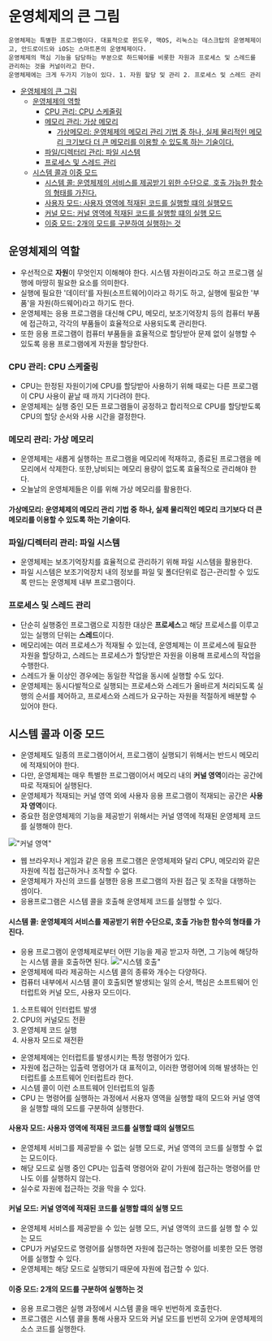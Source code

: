 # 운영체제의 큰 그림
    운영체제는 특별한 프로그램이다. 대표적으로 윈도우, 맥OS, 리눅스는 데스크탑의 운영체제이고, 안드로이드와 iOS는 스마트폰의 운영체제이다.
    운영체제의 핵심 기능을 담당하는 부분으로 하드웨어를 비롯한 자원과 프로세스 및 스레드를 관리하는 것을 커널이라고 한다. 
    운영체제에는 크게 두가지 기능이 있다. 1. 자원 할당 및 관리 2. 프로세스 및 스레드 관리

<!-- TOC -->
* [운영체제의 큰 그림](#운영체제의-큰-그림)
  * [운영체제의 역할](#운영체제의-역할)
    * [CPU 관리: CPU 스케줄링](#cpu-관리-cpu-스케줄링)
    * [메모리 관리: 가상 메모리](#메모리-관리-가상-메모리)
      * [가상메모리: 운영체제의 메모리 관리 기법 중 하나, 실제 물리적인 메모리 크기보다 더 큰 메모리를 이용할 수 있도록 하는 기술이다.](#가상메모리-운영체제의-메모리-관리-기법-중-하나-실제-물리적인-메모리-크기보다-더-큰-메모리를-이용할-수-있도록-하는-기술이다)
    * [파일/디렉터리 관리: 파일 시스템](#파일디렉터리-관리-파일-시스템)
    * [프로세스 및 스레드 관리](#프로세스-및-스레드-관리-)
  * [시스템 콜과 이중 모드](#시스템-콜과-이중-모드)
      * [시스템 콜: 운영체제의 서비스를 제공받기 위한 수단으로, 호출 가능한 함수의 형태를 가진다.](#시스템-콜-운영체제의-서비스를-제공받기-위한-수단으로-호출-가능한-함수의-형태를-가진다-)
      * [사용자 모드: 사용자 영역에 적재된 코드를 실행할 떄의 실행모드](#사용자-모드-사용자-영역에-적재된-코드를-실행할-떄의-실행모드-)
      * [커널 모드: 커널 영역에 적재된 코드를 실행할 떄의 실행 모드](#커널-모드-커널-영역에-적재된-코드를-실행할-떄의-실행-모드)
      * [이중 모드: 2개의 모드를 구분하여 실행하는 것](#이중-모드-2개의-모드를-구분하여-실행하는-것)
<!-- TOC -->

## 운영체제의 역할
- 우선적으로 **자원**이 무엇인지 이해해야 한다. 시스템 자원이라고도 하고 프로그램 실행에 마땅히 필요한 요소를 의미한다.
- 실행에 필요한 '데이터'를 자원(소프트웨어)이라고 하기도 하고, 실행에 필요한 '부품'을 자원(하드웨어)라고 하기도 한다. 
- 운영체제는 응용 프로그램을 대신해 CPU, 메모리, 보조기억장치 등의 컴퓨터 부품에 접근하고, 각각의 부품들이 효율적으로 사용되도록 관리한다.
- 또한 응용 프로그램이 컴퓨터 부품들을 효율적으로 할당받아 문제 없이 실행할 수 있도록 응용 프로그램에게 자원을 할당한다. 

### CPU 관리: CPU 스케줄링
- CPU는 한정된 자원이기에 CPU를 할당받아 사용하기 위해 때로는 다른 프로그램이 CPU 사용이 끝날 때 까지 기다려야 한다.
- 운영체제는 실행 중인 모든 프로그램들이 공정하고 합리적으로 CPU를 할당받도록 CPU의 할당 순서와 사용 시간을 결정한다.

### 메모리 관리: 가상 메모리
- 운영체제는 새롭게 실행하는 프로그램을 메모리에 적재하고, 종료된 프로그램을 메모리에서 삭제한다. 또한,낭비되는 메모리 용량이 없도록 효율적으로 관리해야 한다.
- 오늘날의 운영체제들은 이를 위해 가상 메모리를 활용한다.
#### 가상메모리: 운영체제의 메모리 관리 기법 중 하나, 실제 물리적인 메모리 크기보다 더 큰 메모리를 이용할 수 있도록 하는 기술이다.

### 파일/디렉터리 관리: 파일 시스템
- 운영체제는 보조기억장치를 효율적으로 관리하기 위해 파일 시스템을 활용한다.
- 파일 시스템은 보조기억장치 내의 정보를 파일 및 폴더단위로 접근-관리할 수 있도록 만드는 운영체제 내부 프로그램이다. 

### 프로세스 및 스레드 관리 
- 단순히 실행중인 프로그램으로 지칭한 대상은 **프로세스**고 해당 프로세스를 이루고 있는 실행의 단위는 **스레드**이다. 
- 메모리에는 여러 프로세스가 적재될 수 있는데, 운영체제는 이 프로세스에 필요한 자원을 할당하고, 스레드는 프로세스가 할당받은 자원을 이용해 프로세스의 작업을 수행한다.
- 스레드가 둘 이상인 경우에는 동일한 작업을 동시에 실행할 수도 있다.
- 운영체제는 동시다발적으로 실행되는 프로세스와 스레드가 올바르게 처리되도록 실행의 순서를 제어하고, 프로세스와 스레드가 요구하는 자원을 적절하게 배분할 수 있어야 한다.

## 시스템 콜과 이중 모드
- 운영체제도 일종의 프로그램이어서, 프로그램이 실행되기 위해서는 반드시 메모리에 적재되어야 한다. 
- 다만, 운영체제는 매우 특별한 프로그램이어서 메모리 내의 **커널 영역**이라는 공간에 따로 적재되어 실행된다.
- 운영체제가 적재되는 커널 영역 외에 사용자 응용 프로그램이 적재되는 공간은 **사용자 영역**이다.
- 중요한 점운영체제의 기능을 제공받기 위해서는 커널 영역에 적재된 운영체제 코드를 실행해야 한다.

!["커널 영역"](https://csnote.net/assets/img/os/kernel_space.png )

- 웹 브라우저나 게임과 같은 응용 프로그램은 운영체제와 달리 CPU, 메모리와 같은 자원에 직접 접근하거나 조작할 수 없다.
- 운영체제가 자신의 코드를 실행한 응용 프로그램의 자원 접근 및 조작을 대행하는 셈이다.
- 응용프로그램은 시스템 콜을 호출해 운영체제 코드를 실행할 수 있다. 
#### 시스템 콜: 운영체제의 서비스를 제공받기 위한 수단으로, 호출 가능한 함수의 형태를 가진다. 
- 응용 프로그램이 운영체제로부터 어떤 기능을 제공 받고자 하면, 그 기능에 해당하는 시스템 콜을 호출하면 된다.
  !["시스템 호출"](https://csnote.net/assets/img/os/syscall.png )
- 운영체제에 따라 제공하는 시스템 콜의 종류와 개수는 다양하다.
- 컴퓨터 내부에서 시스템 콜이 호출되면 발생되는 일의 순서, 핵심은 소프트웨어 인터럽트와 커널 모드, 사용자 모드이다.
1. 소프트웨어 인터럽트 발생
2. CPU의 커널모드 전환
3. 운영체제 코드 실행
4. 사용자 모드로 재전환

- 운영체제에는 인터럽트를 발생시키는 특정 명령어가 있다. 
- 자원에 접근하는 입출력 명령어가 대 표적이고, 이러한 명령어에 의해 발생하는 인터럽트를 소프트웨어 인터럽트라 한다.
- 시스템 콜이 이런 소프트웨어 인터럽트의 일종
- CPU 는 명령어를 실행하는 과정에서 서용자 영역을 실행할 때의 모드와 커널 영역을 실행할 때의 모드를 구분하여 실행한다.
#### 사용자 모드: 사용자 영역에 적재된 코드를 실행할 떄의 실행모드 
- 운영체제 서비그를 제공받을 수 없는 실행 모드로, 커널 영역의 코드를 실행할 수 없는 모드이다.
- 해당 모드로 실행 중인 CPU는 입출력 명령어와 같이 가원에 접근하는 명령어를 만나도 이를 실행하지 않는다. 
- 실수로 자원에 접근하는 것을 막을 수 있다. 
#### 커널 모드: 커널 영역에 적재된 코드를 실행할 떄의 실행 모드
- 운영체제 서비스를 제공받을 수 있는 실행 모드, 커널 영역의 코드를 실행 할 수 있는 모드
- CPU가 커널모드로 명령어를 실행하면 자원에 접근하는 명령어를 비롯한 모든 명령어를 실행할 수 있다. 
- 운영체제는 해당 모드로 실행되기 때문에 자원에 접근할 수 있다.
#### 이중 모드: 2개의 모드를 구분하여 실행하는 것

- 응용 프로그램은 실행 과정에서 시스템 콜을 매우 빈번하게 호출한다.
- 프로그램은 시스템 콜을 통해 사용자 모드와 커널 모드를 빈번히 오가며 운영체제의 소스 코드를 실행한다.
